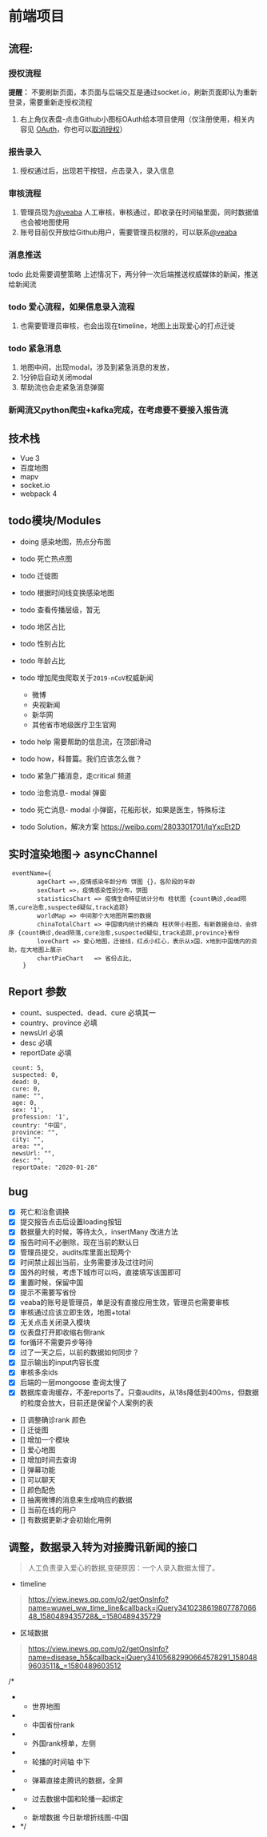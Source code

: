 # 前端项目


## 流程: 

### 授权流程
**提醒：** 不要刷新页面，本页面与后端交互是通过socket.io，刷新页面即认为重新登录，需要重新走授权流程

1. 右上角仪表盘-点击Github小图标OAuth给本项目使用（仅注册使用，相关内容见 [OAuth](https://developer.github.com/v3/oauth/)，你也可以[取消授权](https://github.com/settings/installations)）

### 报告录入
1. 授权通过后，出现若干按钮，点击录入，录入信息

### 审核流程
1. 管理员现为[@veaba](https://github.com/veaba) 人工审核，审核通过，即收录在时间轴里面，同时数据值也会被地图使用
2. 账号目前仅开放给Github用户，需要管理员权限的，可以联系[@veaba](https://github.com/veaba)


### 消息推送
todo 此处需要调整策略
上述情况下，两分钟一次后端推送权威媒体的新闻，推送给新闻流

### todo 爱心流程，如果信息录入流程
1. 也需要管理员审核，也会出现在timeline，地图上出现爱心的打点迁徙

### todo 紧急消息
1. 地图中间，出现modal，涉及到紧急消息的发放，
2. 1分钟后自动关闭modal
3. 帮助流也会走紧急消息弹窗

### 新闻流又python爬虫+kafka完成，在考虑要不要接入报告流



## 技术栈

- Vue 3 
- 百度地图
- mapv
- socket.io
- webpack 4


## todo模块/Modules
- doing 感染地图，热点分布图
- todo 死亡热点图
- todo 迁徙图
- todo 根据时间线变换感染地图
- todo 查看传播层级，暂无
- todo 地区占比
- todo 性别占比
- todo 年龄占比
- todo 增加爬虫爬取关于`2019-nCoV`权威新闻
    - 微博
    - 央视新闻
    - 新华网
    - 其他省市地级医疗卫生官网
- todo help 需要帮助的信息流，在顶部滑动
- todo how，科普篇。我们应该怎么做？
- todo 紧急广播消息，走critical 频道

- todo 治愈消息- modal 弹窗
- todo 死亡消息- modal 小弹窗，花船形状，如果是医生，特殊标注

- todo Solution，解决方案  https://weibo.com/2803301701/IqYxcEt2D
## 实时渲染地图-> asyncChannel
```text
 eventName={
        ageChart =>,疫情感染年龄分布 饼图 {}，各阶段的年龄
        sexChart =>，疫情感染性别分布，饼图
        statisticsChart => 疫情生命特征统计分布 柱状图 {count确诊,dead陨落,cure治愈,suspected疑似,track追踪}
        worldMap => 中间那个大地图所需的数据
        chinaTotalChart => 中国境内统计的横向 柱状带小柱图，有新数据会动，会排序 {count确诊,dead陨落,cure治愈,suspected疑似,track追踪,province}省份
        loveChart => 爱心地图，迁徙线，红点小红心，表示从x国，x地到中国境内的资助，在大地图上展示
        chartPieChart   => 省份占比,
    }
```


## Report 参数

- count、suspected、dead、cure 必填其一
- country、province 必填
- newsUrl 必填
- desc 必填
- reportDate 必填

```text
 count: 5,
 suspected: 0,
 dead: 0,
 cure: 0,
 name: "",
 age: 0,
 sex: '1',
 profession: '1',
 country: "中国",
 province: "",
 city: "",
 area: "",
 newsUrl: "",
 desc: "",
 reportDate: "2020-01-28"
```


## bug 
- [x] 死亡和治愈调换
- [x] 提交报告点击后设置loading按钮
- [x] 数据量大的时候，等待太久，insertMany 改进方法
- [x] 报告时间不必删除，现在当前的默认日
- [x] 管理员提交，audits库里面出现两个
- [x] 时间禁止超出当前，业务需要涉及过往时间
- [x] 国外的时候，考虑下城市可以吗，直接填写该国即可
- [x] 重置时候，保留中国
- [x] 提示不需要写省份
- [x] veaba的账号是管理员，单是没有直接应用生效，管理员也需要审核
- [x] 审核通过应该立即生效，地图+total
- [x] 无关点击关闭录入模块
- [x] 仪表盘打开即收缩右侧rank
- [x] for循环不需要异步等待
- [x] 过了一天之后，以前的数据如何同步？
- [x] 显示输出的input内容长度
- [x] 审核多余ids
- [x] 后端的一层mongoose 查询太慢了
- [x] 数据库查询缓存，不差reports了。只查audits，从18s降低到400ms，但数据的粒度会放大，目前还是保留个人案例的表
- [] 调整确诊rank 颜色
- [] 迁徙图
- [] 增加一个模块
- [] 爱心地图
- [] 增加时间去查询
- [] 弹幕功能
- [] 可以聊天
- [] 颜色配色
- [] 抽离微博的消息来生成响应的数据
- [] 当前在线的用户
- [] 有数据更新才会初始化用例

## 调整，数据录入转为对接腾讯新闻的接口
> 人工负责录入爱心的数据,变硬原因：一个人录入数据太慢了。
>

- timeline 
>  https://view.inews.qq.com/g2/getOnsInfo?name=wuwei_ww_time_line&callback=jQuery341023861980778706648_1580489435728&_=1580489435729
>
-  区域数据
> https://view.inews.qq.com/g2/getOnsInfo?name=disease_h5&callback=jQuery34105682990664578291_1580489603511&_=1580489603512



/*
* - 世界地图
* - 中国省份rank
* - 外国rank榜单，左侧
* - 轮播的时间轴 中下
* - 弹幕直接走腾讯的数据，全屏
* - 过去数据中国和轮播一起绑定
* - 新增数据 今日新增折线图-中国
* */
